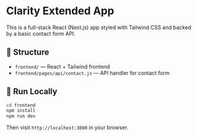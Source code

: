 # Clarity Extended App

This is a full-stack React (Next.js) app styled with Tailwind CSS and backed by a basic contact form API.

## 📁 Structure
- `frontend/` — React + Tailwind frontend
- `frontend/pages/api/contact.js` — API handler for contact form

## 🚀 Run Locally
```bash
cd frontend
npm install
npm run dev
```

Then visit `http://localhost:3000` in your browser.
